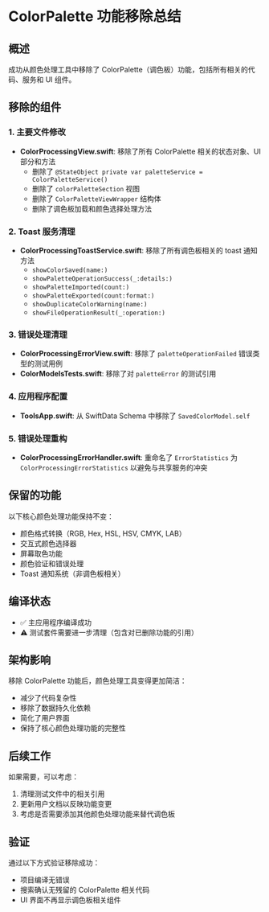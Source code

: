 # ColorPalette 功能移除总结

## 概述

成功从颜色处理工具中移除了 ColorPalette（调色板）功能，包括所有相关的代码、服务和 UI 组件。

## 移除的组件

### 1. 主要文件修改

- **ColorProcessingView.swift**: 移除了所有 ColorPalette 相关的状态对象、UI 部分和方法
  - 删除了 `@StateObject private var paletteService = ColorPaletteService()`
  - 删除了 `colorPaletteSection` 视图
  - 删除了 `ColorPaletteViewWrapper` 结构体
  - 删除了调色板加载和颜色选择处理方法

### 2. Toast 服务清理

- **ColorProcessingToastService.swift**: 移除了所有调色板相关的 toast 通知方法
  - `showColorSaved(name:)`
  - `showPaletteOperationSuccess(_:details:)`
  - `showPaletteImported(count:)`
  - `showPaletteExported(count:format:)`
  - `showDuplicateColorWarning(name:)`
  - `showFileOperationResult(_:operation:)`

### 3. 错误处理清理

- **ColorProcessingErrorView.swift**: 移除了 `paletteOperationFailed` 错误类型的测试用例
- **ColorModelsTests.swift**: 移除了对 `paletteError` 的测试引用

### 4. 应用程序配置

- **ToolsApp.swift**: 从 SwiftData Schema 中移除了 `SavedColorModel.self`

### 5. 错误处理重构

- **ColorProcessingErrorHandler.swift**: 重命名了 `ErrorStatistics` 为 `ColorProcessingErrorStatistics` 以避免与共享服务的冲突

## 保留的功能

以下核心颜色处理功能保持不变：

- 颜色格式转换（RGB, Hex, HSL, HSV, CMYK, LAB）
- 交互式颜色选择器
- 屏幕取色功能
- 颜色验证和错误处理
- Toast 通知系统（非调色板相关）

## 编译状态

- ✅ 主应用程序编译成功
- ⚠️ 测试套件需要进一步清理（包含对已删除功能的引用）

## 架构影响

移除 ColorPalette 功能后，颜色处理工具变得更加简洁：

- 减少了代码复杂性
- 移除了数据持久化依赖
- 简化了用户界面
- 保持了核心颜色处理功能的完整性

## 后续工作

如果需要，可以考虑：

1. 清理测试文件中的相关引用
2. 更新用户文档以反映功能变更
3. 考虑是否需要添加其他颜色处理功能来替代调色板

## 验证

通过以下方式验证移除成功：

- 项目编译无错误
- 搜索确认无残留的 ColorPalette 相关代码
- UI 界面不再显示调色板相关组件
